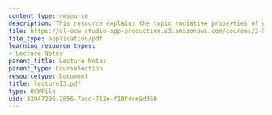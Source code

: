 ```yaml
---
content_type: resource
description: This resource explains the topic radiative properties of gases.
file: https://ol-ocw-studio-app-production.s3.amazonaws.com/courses/2-58j-radiative-transfer-spring-2006/3294729628567acd712ef18f4ce9d350_lecture13.pdf
file_type: application/pdf
learning_resource_types:
- Lecture Notes
parent_title: Lecture Notes
parent_type: CourseSection
resourcetype: Document
title: lecture13.pdf
type: OCWFile
uid: 32947296-2856-7acd-712e-f18f4ce9d350
---
```

